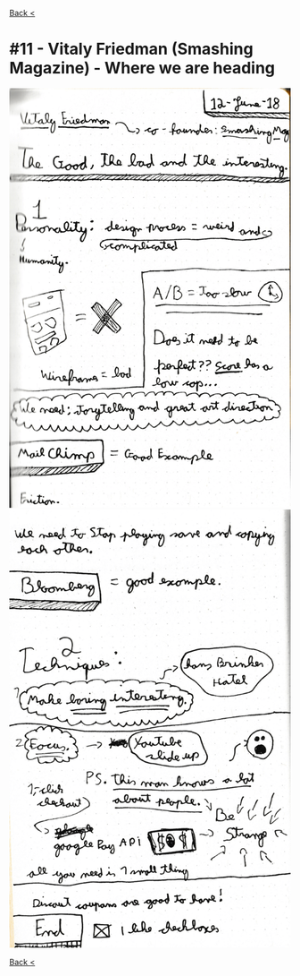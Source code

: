 [Back <](../README.md)

# #11 - Vitaly Friedman (Smashing Magazine) - Where we are heading

![](../images/vitaly-friedman-1.png)
![](../images/vitaly-friedman-2.png)

[Back <](../README.md)
